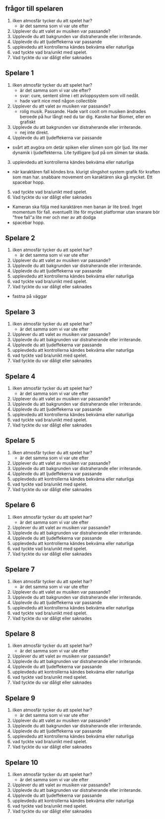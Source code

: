 
## frågor till spelaren
1. ilken atmosfär tycker du att spelet har?
    - är det samma som vi var ute efter
2. Upplever du att valet av musiken var passande?
3. Upplevde du att bakgrunden var distraherande eller irriterande.
4. Upplevde du att ljudeffekerna var passande
5. upplevdedu att kontrollerna kändes bekväma eller naturliga
6. vad tyckte vad bra/unikt med spelet.
7. Vad tyckte du var dåligt eller saknades


## Spelare 1
1. ilken atmosfär tycker du att spelet har?
    - är det samma som vi var ute efter?
    - svar: cure, sentent slime i ett avloppsystem som vill nedåt.
    - hade varit nice med någon collectible
1. Upplever du att valet av musiken var passande?
	- rolig musik. Passande. Hade varit coolt om musiken ändrades beroede på hur långt ned du tar dig. Kanske har Biomer, eller en grafiskt
2. Upplevde du att bakgrunden var distraherande eller irriterande.
	- nej inte direkt. 
1. Upplevde du att ljudeffekerna var passande
- svårt att avgöra om detär spiken eller slimen som gör ljud. lite mer dynamik i ljudeffekterna. Lite tydligare ljud på om slimen tar skada.
3. upplevdedu att kontrollerna kändes bekväma eller naturliga
- när karaktären fall köndes bra. klurigt slingshot system grafik för kraften som man har. snabbare movement om karaktären ska gå mycket. Ett spacebar hopp.
5. vad tyckte vad bra/unikt med spelet.
6. Vad tyckte du var dåligt eller saknades
- Kameran ska följa med karaktären men banan är lite bred. Inget momentum för fall. eventuellt lite för mycket platformar utan snarare bör "free fall"a lite mer och mer av att dodga 
- spacebar hopp.

## Spelare 2
1. ilken atmosfär tycker du att spelet har?
    - är det samma som vi var ute efter
2. Upplever du att valet av musiken var passande?
3. Upplevde du att bakgrunden var distraherande eller irriterande.
4. Upplevde du att ljudeffekerna var passande
5. upplevdedu att kontrollerna kändes bekväma eller naturliga
6. vad tyckte vad bra/unikt med spelet.
7. Vad tyckte du var dåligt eller saknades
- fastna på väggar

## Spelare 3
1. ilken atmosfär tycker du att spelet har?
    - är det samma som vi var ute efter
2. Upplever du att valet av musiken var passande?
3. Upplevde du att bakgrunden var distraherande eller irriterande.
4. Upplevde du att ljudeffekerna var passande
5. upplevdedu att kontrollerna kändes bekväma eller naturliga
6. vad tyckte vad bra/unikt med spelet.
7. Vad tyckte du var dåligt eller saknades

## Spelare 4
1. ilken atmosfär tycker du att spelet har?
    - är det samma som vi var ute efter
2. Upplever du att valet av musiken var passande?
3. Upplevde du att bakgrunden var distraherande eller irriterande.
4. Upplevde du att ljudeffekerna var passande
5. upplevdedu att kontrollerna kändes bekväma eller naturliga
6. vad tyckte vad bra/unikt med spelet.
7. Vad tyckte du var dåligt eller saknades

## Spelare 5
1. ilken atmosfär tycker du att spelet har?
    - är det samma som vi var ute efter
2. Upplever du att valet av musiken var passande?
3. Upplevde du att bakgrunden var distraherande eller irriterande.
4. Upplevde du att ljudeffekerna var passande
5. upplevdedu att kontrollerna kändes bekväma eller naturliga
6. vad tyckte vad bra/unikt med spelet.
7. Vad tyckte du var dåligt eller saknades

## Spelare 6
1. ilken atmosfär tycker du att spelet har?
    - är det samma som vi var ute efter
2. Upplever du att valet av musiken var passande?
3. Upplevde du att bakgrunden var distraherande eller irriterande.
4. Upplevde du att ljudeffekerna var passande
5. upplevdedu att kontrollerna kändes bekväma eller naturliga
6. vad tyckte vad bra/unikt med spelet.
7. Vad tyckte du var dåligt eller saknades

## Spelare 7
1. ilken atmosfär tycker du att spelet har?
    - är det samma som vi var ute efter
2. Upplever du att valet av musiken var passande?
3. Upplevde du att bakgrunden var distraherande eller irriterande.
4. Upplevde du att ljudeffekerna var passande
5. upplevdedu att kontrollerna kändes bekväma eller naturliga
6. vad tyckte vad bra/unikt med spelet.
7. Vad tyckte du var dåligt eller saknades

## Spelare 8
1. ilken atmosfär tycker du att spelet har?
    - är det samma som vi var ute efter
2. Upplever du att valet av musiken var passande?
3. Upplevde du att bakgrunden var distraherande eller irriterande.
4. Upplevde du att ljudeffekerna var passande
5. upplevdedu att kontrollerna kändes bekväma eller naturliga
6. vad tyckte vad bra/unikt med spelet.
7. Vad tyckte du var dåligt eller saknades

## Spelare 9
1. ilken atmosfär tycker du att spelet har?
    - är det samma som vi var ute efter
2. Upplever du att valet av musiken var passande?
3. Upplevde du att bakgrunden var distraherande eller irriterande.
4. Upplevde du att ljudeffekerna var passande
5. upplevdedu att kontrollerna kändes bekväma eller naturliga
6. vad tyckte vad bra/unikt med spelet.
7. Vad tyckte du var dåligt eller saknades

## Spelare 10
1. ilken atmosfär tycker du att spelet har?
    - är det samma som vi var ute efter
2. Upplever du att valet av musiken var passande?
3. Upplevde du att bakgrunden var distraherande eller irriterande.
4. Upplevde du att ljudeffekerna var passande
5. upplevdedu att kontrollerna kändes bekväma eller naturliga
6. vad tyckte vad bra/unikt med spelet.
7. Vad tyckte du var dåligt eller saknades

